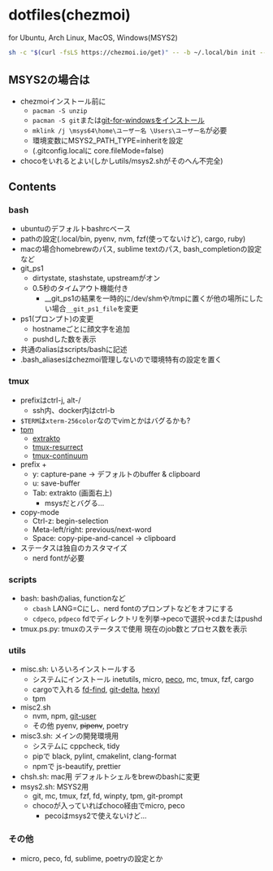 # dotfiles(chezmoi)

for Ubuntu, Arch Linux, MacOS, Windows(MSYS2)

```bash
sh -c "$(curl -fsLS https://chezmoi.io/get)" -- -b ~/.local/bin init --apply na-trium-144
```

## MSYS2の場合は
* chezmoiインストール前に
	* `pacman -S unzip`
	* `pacman -S git`または[git-for-windowsをインストール](https://github.com/git-for-windows/git/wiki/Install-inside-MSYS2-proper)
	* `mklink /j \msys64\home\ユーザー名 \Users\ユーザー名`が必要
	* 環境変数にMSYS2_PATH_TYPE=inheritを設定
	* (.gitconfig.localに core.fileMode=false)
* chocoをいれるとよい(しかしutils/msys2.shがそのへん不完全)

## Contents
### bash
* ubuntuのデフォルトbashrcベース
* pathの設定(.local/bin, pyenv, nvm, fzf(使ってないけど), cargo, ruby)
* macの場合homebrewのパス, sublime textのパス, bash_completionの設定など
* git_ps1
	* dirtystate, stashstate, upstreamがオン
	* 0.5秒のタイムアウト機能付き
		* __git_ps1の結果を一時的に/dev/shmや/tmpに置くが他の場所にしたい場合`__git_ps1_file`を変更
* ps1(プロンプト)の変更
	* hostnameごとに顔文字を追加
	* pushdした数を表示
* 共通のaliasはscripts/bashに記述
* .bash_aliasesはchezmoi管理しないので環境特有の設定を置く

### tmux
* prefixはctrl-j, alt-/
	* ssh内、docker内はctrl-b
* `$TERM`は`xterm-256color`なのでvimとかはバグるかも?
* [tpm](https://github.com/tmux-plugins/tpm)
	* [extrakto](https://github.com/laktak/extrakto)
	* [tmux-resurrect](https://github.com/tmux-plugins/tmux-resurrect)
	* [tmux-continuum](https://github.com/tmux-plugins/tmux-continuum)
* prefix +
	* y: capture-pane → デフォルトのbuffer & clipboard
	* u: save-buffer
	* Tab: extrakto (画面右上)
		* msysだとバグる...
* copy-mode
	* Ctrl-z: begin-selection
	* Meta-left/right: previous/next-word
	* Space: copy-pipe-and-cancel → clipboard
* ステータスは独自のカスタマイズ
	* nerd fontが必要

### scripts
* bash: bashのalias, functionなど
	* `cbash` LANG=Cにし、nerd fontのプロンプトなどをオフにする
	* `cdpeco`, `pdpeco` fdでディレクトリを列挙→pecoで選択→cdまたはpushd
* tmux.ps.py: tmuxのステータスで使用 現在のjob数とプロセス数を表示

### utils
* misc.sh: いろいろインストールする
	* システムにインストール inetutils, micro, [peco](https://github.com/peco/peco), mc, tmux, fzf, cargo
	* cargoで入れる [fd-find](https://github.com/sharkdp/fd), [git-delta](https://github.com/dandavison/delta), [hexyl](https://github.com/sharkdp/hexyl)
	* tpm
* misc2.sh
	* nvm, npm, [git-user](https://github.com/geongeorge/Git-User-Switch)
	* その他 pyenv, ~~pipenv~~, poetry
* misc3.sh: メインの開発環境用
	* システムに cppcheck, tidy
	* pipで black, pylint, cmakelint, clang-format
	* npmで js-beautify, prettier
* chsh.sh: mac用 デフォルトシェルをbrewのbashに変更
* msys2.sh: MSYS2用
	* git, mc, tmux, fzf, fd, winpty, tpm, git-prompt
	* chocoが入っていればchoco経由でmicro, peco
		* pecoはmsys2で使えないけど...

### その他
* micro, peco, fd, sublime, poetryの設定とか
